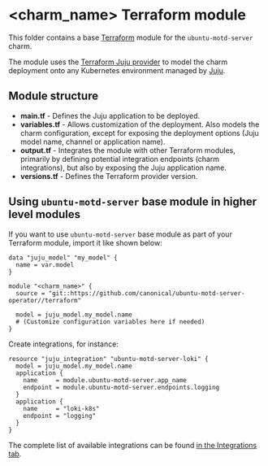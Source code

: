 <!-- Remember to update this file for your charm -- replace <charm_name> with the appropriate name. -->
# <charm_name> Terraform module

This folder contains a base [Terraform][Terraform] module for the `ubuntu-motd-server` charm.

The module uses the [Terraform Juju provider][Terraform Juju provider] to model the charm
deployment onto any Kubernetes environment managed by [Juju][Juju].

## Module structure

- **main.tf** - Defines the Juju application to be deployed.
- **variables.tf** - Allows customization of the deployment. Also models the charm configuration,
  except for exposing the deployment options (Juju model name, channel or application name).
- **output.tf** - Integrates the module with other Terraform modules, primarily
  by defining potential integration endpoints (charm integrations), but also by exposing
  the Juju application name.
- **versions.tf** - Defines the Terraform provider version.

## Using `ubuntu-motd-server` base module in higher level modules

If you want to use `ubuntu-motd-server` base module as part of your Terraform module, import it
like shown below:

```text
data "juju_model" "my_model" {
  name = var.model
}

module "<charm_name>" {
  source = "git::https://github.com/canonical/ubuntu-motd-server-operator//terraform"
  
  model = juju_model.my_model.name
  # (Customize configuration variables here if needed)
}
```

Create integrations, for instance:

```text
resource "juju_integration" "ubuntu-motd-server-loki" {
  model = juju_model.my_model.name
  application {
    name     = module.ubuntu-motd-server.app_name
    endpoint = module.ubuntu-motd-server.endpoints.logging
  }
  application {
    name     = "loki-k8s"
    endpoint = "logging"
  }
}
```

The complete list of available integrations can be found [in the Integrations tab][ubuntu-motd-server-integrations].

[Terraform]: https://developer.hashicorp.com/terraform
[Terraform Juju provider]: https://registry.terraform.io/providers/juju/juju/latest
[Juju]: https://juju.is
[ubuntu-motd-server-integrations]: https://charmhub.io/ubuntu-motd-server/integrations
